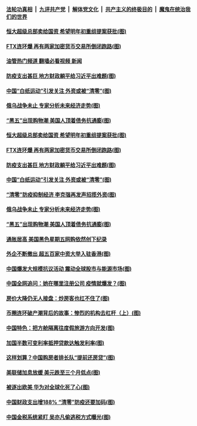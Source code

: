 ####  [法轮功真相](../../../../basic/blob/master/README.md?t=11300031) &nbsp;|&nbsp; [九评共产党](../../../../9ping.md/blob/master/README.md?t=11300031) &nbsp;|&nbsp; [解体党文化](../../../../jtdwh.md/blob/master/README.md?t=11300031)  &nbsp;|&nbsp; [共产主义的终极目的](../../../../gczydzjmd.md/blob/master/README.md?t=11300031) &nbsp;|&nbsp; [魔鬼在统治我们的世界](../../../../mgztzwmdsj.md/blob/master/README.md?t=11300031) 

#### [恒大超级总部卖给国资 希望明年初重组提案获批(图)](../pages/p5/1022918.md?t=11300031) 

#### [FTX连环爆 再有两家加密货币交易所倒闭跑路(图)](../pages/p5/1022912.md?t=11300031) 

#### [油管热门频道 翻墙必看视频 新闻](http://129.146.143.75:81/youtube.html?11300031)

#### [防疫支出甚巨 地方财政躺平给习近平出难题(图)](../pages/p5/1022904.md?t=11300031) 

#### [中国“白纸运动”引发关注 外资或被“清零”(图)](../pages/p5/1022850.md?t=11300031) 

#### [俄乌战争未止 专家分析未来经济走势(图)](../pages/p5/1022851.md?t=11300031) 

#### [“黑五”出现购物潮 美国人顶着债务抗通膨(图)](../pages/p5/1022849.md?t=11300031) 

#### [恒大超级总部卖给国资 希望明年初重组提案获批(图)](../pages/p5/1022918.md?t=11300031) 

#### [FTX连环爆 再有两家加密货币交易所倒闭跑路(图)](../pages/p5/1022912.md?t=11300031) 

#### [防疫支出甚巨 地方财政躺平给习近平出难题(图)](../pages/p5/1022904.md?t=11300031) 

#### [中国“白纸运动”引发关注 外资或被“清零”(图)](../pages/p5/1022850.md?t=11300031) 

#### [“清零”防疫抑制经济 李克强再发声招揽外资(图)](../pages/p5/1022816.md?t=11300031) 

#### [俄乌战争未止 专家分析未来经济走势(图)](../pages/p5/1022851.md?t=11300031) 

#### [“黑五”出现购物潮 美国人顶着债务抗通膨(图)](../pages/p5/1022849.md?t=11300031) 

#### [通胀居高 美国黑色星期五网购依然创下纪录](../pages/p5/1022812.md?t=11300031) 

#### [外企不断撤出 超五百家中资大举入驻香港(图)](../pages/p5/1022807.md?t=11300031) 

#### [中国爆发大规模抗议活动 震动全球股市与能源市场(图)](../pages/p5/1022789.md?t=11300031) 

#### [中国全网追问：她在哪里注册公司 疫情就爆发？(图)](../pages/p5/1022796.md?t=11300031) 

#### [房价大降仍无人接盘：炒房客也扛不住了(图)](../pages/p5/1022738.md?t=11300031) 

#### [币圈连环破产潮背后的故事：惨烈的机构去杠杆（上）(图)](../pages/p5/1022733.md?t=11300031) 

#### [中国特色：把方舱隔离往度假旅游方向开发(图)](../pages/p5/1022730.md?t=11300031) 

#### [加国半数可变利率抵押贷款达触发利率(图)](../pages/p5/1022735.md?t=11300031) 

#### [这样划算？中国购房者排长队“提前还房贷”(图)](../pages/p5/1022694.md?t=11300031) 

#### [美联储加息放缓 美元跌至三个月低点(图)](../pages/p5/1022693.md?t=11300031) 

#### [被逐出欧美 华为对全球化死了心(图)](../pages/p5/1022692.md?t=11300031) 

#### [中国财政支出增188% “清零”防疫还要加码(图)](../pages/p5/1022680.md?t=11300031) 

#### [中国金税系统紧盯 吴亦凡偷逃税方式曝光(图)](../pages/p5/1022678.md?t=11300031) 

<img src='http://gfw-breaker.win/goodnews/indexes/p5.md' width='0px' height='0px'/>

